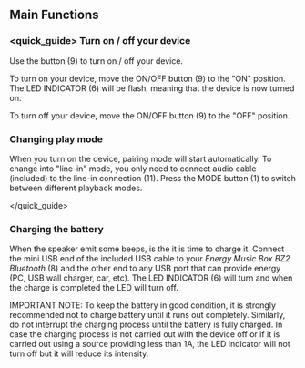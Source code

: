 ## Main Functions

### <quick_guide> Turn on / off your device

Use the button (9) to turn on / off your device.

To turn on your device, move the ON/OFF button (9) to the "ON" position. The LED INDICATOR (6) will be flash, meaning that the device is now turned on.

To turn off your device, move the ON/OFF button (9) to the "OFF" position.


### Changing play mode

When you turn on the device, pairing mode will start automatically. To change into "line-in" mode, you only need to connect audio cable (included) to the line-in connection (11). Press the MODE button (1) to switch between different playback modes.


</quick_guide>

### Charging the battery

When the speaker emit some beeps, is the it is time to charge it. Connect the mini USB end of the included USB cable to your *Energy Music Box BZ2 Bluetooth* (8) and the other end to any USB port that can provide energy (PC, USB wall charger, car, etc). The LED INDICATOR (6) will turn and when the charge is completed the LED will turn off.

IMPORTANT NOTE: To keep the battery in good condition, it is strongly recommended not to charge battery until it runs out completely. Similarly, do not interrupt the charging process until the battery is fully charged. In case the charging process is not carried out with the device off or if it is carried out using a source providing less than 1A, the LED indicator will not turn off but it will reduce its intensity.
